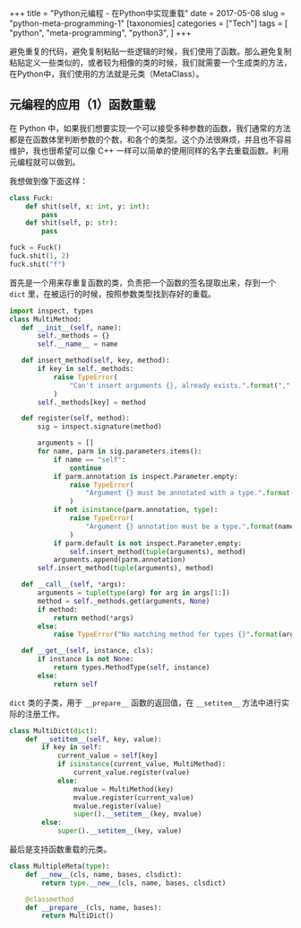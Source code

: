 +++
title = "Python元编程 - 在Python中实现重载"
date = 2017-05-08
slug = "python-meta-programming-1"
[taxonomies]
categories =  ["Tech"]
tags = [
  "python",
  "meta-programming",
  "python3",
]
+++

避免重复的代码，避免复制粘贴一些逻辑的时候，我们使用了函数。那么避免复制粘贴定义一些类似的，或者较为相像的类的时候，我们就需要一个生成类的方法，在Python中，我们使用的方法就是元类（MetaClass）。

<!-- more -->

## 元编程的应用（1）函数重载

在 Python 中，如果我们想要实现一个可以接受多种参数的函数，我们通常的方法都是在函数体里判断参数的个数，和各个的类型。这个办法很麻烦，并且也不容易维护，我也很希望可以像 C++ 一样可以简单的使用同样的名字去重载函数。利用元编程就可以做到。

我想做到像下面这样：

```python
class Fuck:
	def shit(self, x: int, y: int):
    	pass
    def shit(self, p: str):
    	pass

fuck = Fuck()
fuck.shit(1, 2)
fuck.shit("f")
```

首先是一个用来存重复函数的类，负责把一个函数的签名提取出来，存到一个 `dict` 里，在被运行的时候，按照参数类型找到存好的重载。

 ```python
import inspect, types
class MultiMethod:
    def __init__(self, name):
        self._methods = {}
        self.__name__ = name

    def insert_method(self, key, method):
        if key in self._methods:
            raise TypeError(
                "Can't insert arguments {}, already exists.".format(",".join([str(x) for x in key]))
            )
        self._methods[key] = method

    def register(self, method):
        sig = inspect.signature(method)

        arguments = []
        for name, parm in sig.parameters.items():
            if name == "self":
                continue
            if parm.annotation is inspect.Parameter.empty:
                raise TypeError(
                    "Argument {} must be annotated with a type.".format(name)
                )
            if not isinstance(parm.annotation, type):
                raise TypeError(
                    "Argument {} annotation must be a type.".format(name)
                )
            if parm.default is not inspect.Parameter.empty:
                self.insert_method(tuple(arguments), method)
            arguments.append(parm.annotation)
        self.insert_method(tuple(arguments), method)

    def __call__(self, *args):
        arguments = tuple(type(arg) for arg in args[1:])
        method = self._methods.get(arguments, None)
        if method:
            return method(*args)
        else:
            raise TypeError("No matching method for types {}".format(arguments))

    def __get__(self, instance, cls):
        if instance is not None:
            return types.MethodType(self, instance)
        else:
            return self
```

`dict` 类的子类，用于 `__prepare__` 函数的返回值，在 `__setitem__` 方法中进行实际的注册工作。
```python
class MultiDict(dict):
    def __setitem__(self, key, value):
        if key in self:
            current_value = self[key]
            if isinstance(current_value, MultiMethod):
                current_value.register(value)
            else:
                mvalue = MultiMethod(key)
                mvalue.register(current_value)
                mvalue.register(value)
                super().__setitem__(key, mvalue)
        else:
            super().__setitem__(key, value)
```

最后是支持函数重载的元类。
```python
class MultipleMeta(type):
    def __new__(cls, name, bases, clsdict):
        return type.__new__(cls, name, bases, clsdict)

    @classmethod
    def __prepare__(cls, name, bases):
        return MultiDict()
 ```